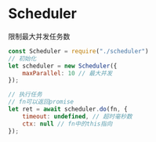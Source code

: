 # Scheduler

限制最大并发任务数

```javascript
const Scheduler = require("./scheduler")
// 初始化
let scheduler = new Scheduler({
	maxParallel: 10 // 最大并发
});

// 执行任务
// fn可以返回promise
let ret = await scheduler.do(fn, {
	timeout: undefined, // 超时毫秒数
	ctx: null // fn中的this指向
});
```
